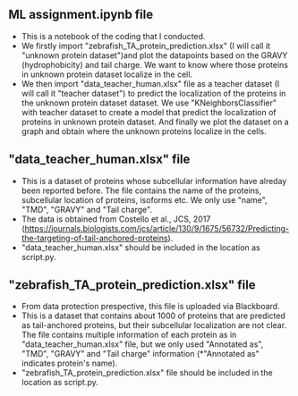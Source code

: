 ## ML assignment.ipynb file
- This is a notebook of the coding that I conducted.
- We firstly import "zebrafish_TA_protein_prediction.xlsx" (I will call it "unknown protein dataset")and plot the datapoints based on the GRAVY (hydrophobicity) and tail charge. We want to know where those proteins in unknown protein dataset localize in the cell. 
- We then import "data_teacher_human.xlsx" file as a teacher dataset (I will call it "teacher dataset") to predict the localization of the proteins in the unknown protein dataset dataset. We use "KNeighborsClassifier" with teacher dataset to create a model that predict the localization of proteins in unknown protein dataset.
And finally we plot the dataset on a graph and obtain where the unknown proteins localize in the cells.

## "data_teacher_human.xlsx" file
- This is a dataset of proteins whose subcellular information have alreday been reported before. The file contains the name of the proteins, subcellular location of proteins, isoforms etc. We only use "name", "TMD", "GRAVY" and "Tail charge".
- The data is obtained from Costello et al., JCS, 2017 (https://journals.biologists.com/jcs/article/130/9/1675/56732/Predicting-the-targeting-of-tail-anchored-proteins).
- "data_teacher_human.xlsx" should be included in the location as script.py.

  
## "zebrafish_TA_protein_prediction.xlsx" file
- From data protection prespective, this file is uploaded via Blackboard. 
- This is a dataset that contains about 1000 of proteins that are predicted as tail-anchored proteins, but their subcellular localization are not clear. The file contains multiple information of each protein as in "data_teacher_human.xlsx" file, but we only used "Annotated as", "TMD", "GRAVY" and "Tail charge" information (*"Annotated as" indicates protein's name).
-  "zebrafish_TA_protein_prediction.xlsx" file should be included in the location as script.py. 
